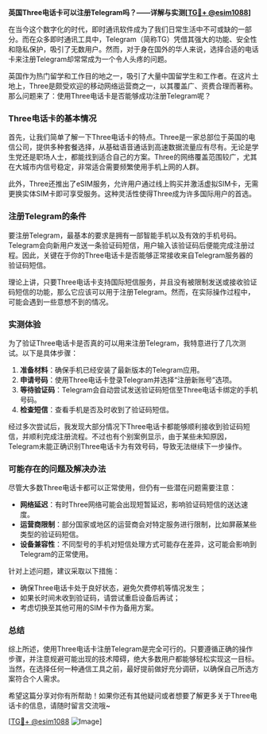 **英国Three电话卡可以注册Telegram吗？——详解与实测[[TG💪+ @esim1088](https://t.me/s/esim1088)]**

在当今这个数字化的时代，即时通讯软件成为了我们日常生活中不可或缺的一部分。而在众多即时通讯工具中，Telegram（简称TG）凭借其强大的功能、安全性和隐私保护，吸引了无数用户。然而，对于身在国外的华人来说，选择合适的电话卡来注册Telegram却常常成为一个令人头疼的问题。

英国作为热门留学和工作目的地之一，吸引了大量中国留学生和工作者。在这片土地上，Three是颇受欢迎的移动网络运营商之一，以其覆盖广、资费合理而著称。那么问题来了：使用Three电话卡是否能够成功注册Telegram呢？

### Three电话卡的基本情况

首先，让我们简单了解一下Three电话卡的特点。Three是一家总部位于英国的电信公司，提供多种套餐选择，从基础语音通话到高速数据流量应有尽有。无论是学生党还是职场人士，都能找到适合自己的方案。Three的网络覆盖范围较广，尤其在大城市内信号稳定，非常适合需要频繁使用手机上网的人群。

此外，Three还推出了eSIM服务，允许用户通过线上购买并激活虚拟SIM卡，无需更换实体SIM卡即可享受服务。这种灵活性使得Three成为许多国际用户的首选。

### 注册Telegram的条件

要注册Telegram，最基本的要求是拥有一部智能手机以及有效的手机号码。Telegram会向新用户发送一条验证码短信，用户输入该验证码后便能完成注册过程。因此，关键在于你的Three电话卡是否能够正常接收来自Telegram服务器的验证码短信。

理论上讲，只要Three电话卡支持国际短信服务，并且没有被限制发送或接收验证码短信的功能，那么它应该可以用于注册Telegram。然而，在实际操作过程中，可能会遇到一些意想不到的情况。

### 实测体验

为了验证Three电话卡是否真的可以用来注册Telegram，我特意进行了几次测试。以下是具体步骤：

1. **准备材料**：确保手机已经安装了最新版本的Telegram应用。
2. **申请号码**：使用Three电话卡登录Telegram并选择“注册新账号”选项。
3. **等待验证码**：Telegram会自动尝试发送验证码短信至Three电话卡绑定的手机号码。
4. **检查短信**：查看手机是否及时收到了验证码短信。

经过多次尝试后，我发现大部分情况下Three电话卡都能够顺利接收到验证码短信，并顺利完成注册流程。不过也有个别案例显示，由于某些未知原因，Telegram未能正确识别Three电话卡为有效号码，导致无法继续下一步操作。

### 可能存在的问题及解决办法

尽管大多数Three电话卡都可以正常使用，但仍有一些潜在问题需要注意：

- **网络延迟**：有时Three网络可能会出现短暂延迟，影响验证码短信的送达速度。
- **运营商限制**：部分国家或地区的运营商会对特定服务进行限制，比如屏蔽某些类型的验证码短信。
- **设备兼容性**：不同型号的手机对短信处理方式可能存在差异，这可能会影响到Telegram的正常使用。

针对上述问题，建议采取以下措施：
- 确保Three电话卡处于良好状态，避免欠费停机等情况发生；
- 如果长时间未收到验证码，请尝试重启设备后再试；
- 考虑切换至其他可用的SIM卡作为备用方案。

### 总结

综上所述，使用Three电话卡注册Telegram是完全可行的。只要遵循正确的操作步骤，并注意规避可能出现的技术障碍，绝大多数用户都能够轻松实现这一目标。当然，在选择任何一种通信工具之前，最好提前做好充分调研，以确保自己所选方案符合个人需求。

希望这篇分享对你有所帮助！如果你还有其他疑问或者想要了解更多关于Three电话卡的信息，请随时留言交流哦~

[[TG💪+ @esim1088](https://t.me/s/esim1088) ![Image](https://i.postimg.cc/4NQfJmqS/Snipaste-2025-05-13-00-14-12.png)]